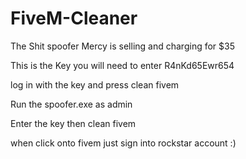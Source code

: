 # FiveM-Cleaner

The Shit spoofer Mercy is selling and charging for $35 

This is the Key you will need to enter R4nKd65Ewr654

log in with the key and press clean fivem 

Run the spoofer.exe as admin

Enter the key then clean fivem 

when click onto fivem just sign into rockstar account :)

